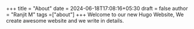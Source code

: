 +++
title = "About"
date = 2024-06-18T17:08:16+05:30
draft = false
author = "Ranjit M"
tags =["about"]
+++
Welcome to our new Hugo Website, We create  awesome website and we write in details.